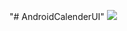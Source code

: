 "# AndroidCalenderUI" 
[![](https://jitpack.io/v/HaneetGH/CalenderUI.svg)](https://jitpack.io/#HaneetGH/CalenderUI)